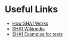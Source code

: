 # Useful Links

- [How SHA1 Works](https://youtu.be/kmHojGMUn0Q?t=489)
- [SHA1 Wikipedia](https://en.wikipedia.org/wiki/SHA-1#Examples_and_pseudocode)
- [SHA1 Examples for tests](https://csrc.nist.gov/csrc/media/projects/cryptographic-standards-and-guidelines/documents/examples/sha_all.pdf)


